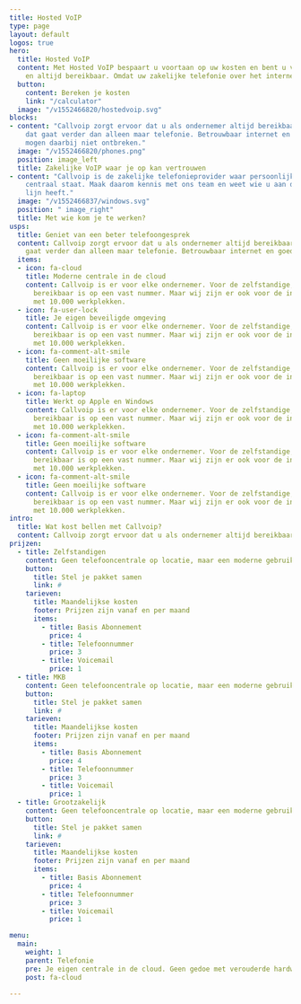 ```yaml
---
title: Hosted VoIP
type: page
layout: default
logos: true
hero:
  title: Hosted VoIP
  content: Met Hosted VoIP bespaart u voortaan op uw kosten en bent u voortaan overal
    en altijd bereikbaar. Omdat uw zakelijke telefonie over het internet gaat.
  button:
    content: Bereken je kosten
    link: "/calculator"
  image: "/v1552466820/hostedvoip.svg"
blocks:
- content: "Callvoip zorgt ervoor dat u als ondernemer altijd bereikbaar bent,
    dat gaat verder dan alleen maar telefonie. Betrouwbaar internet en goede apparatuur
    mogen daarbij niet ontbreken."
  image: "/v1552466820/phones.png"
  position: image_left
  title: Zakelijke VoIP waar je op kan vertrouwen
- content: "Callvoip is de zakelijke telefonieprovider waar persoonlijk contact
    centraal staat. Maak daarom kennis met ons team en weet wie u aan de
    lijn heeft."
  image: "/v1552466837/windows.svg"
  position: " image_right"
  title: Met wie kom je te werken?
usps:
  title: Geniet van een beter telefoongesprek
  content: Callvoip zorgt ervoor dat u als ondernemer altijd bereikbaar bent, dat
    gaat verder dan alleen maar telefonie. Betrouwbaar internet en goede apparatuur
  items:
  - icon: fa-cloud
    title: Moderne centrale in de cloud
    content: Callvoip is er voor elke ondernemer. Voor de zelfstandige, die graag
      bereikbaar is op een vast nummer. Maar wij zijn er ook voor de international
      met 10.000 werkplekken.
  - icon: fa-user-lock
    title: Je eigen beveiligde omgeving
    content: Callvoip is er voor elke ondernemer. Voor de zelfstandige, die graag
      bereikbaar is op een vast nummer. Maar wij zijn er ook voor de international
      met 10.000 werkplekken.
  - icon: fa-comment-alt-smile
    title: Geen moeilijke software
    content: Callvoip is er voor elke ondernemer. Voor de zelfstandige, die graag
      bereikbaar is op een vast nummer. Maar wij zijn er ook voor de international
      met 10.000 werkplekken.
  - icon: fa-laptop
    title: Werkt op Apple en Windows
    content: Callvoip is er voor elke ondernemer. Voor de zelfstandige, die graag
      bereikbaar is op een vast nummer. Maar wij zijn er ook voor de international
      met 10.000 werkplekken.
  - icon: fa-comment-alt-smile
    title: Geen moeilijke software
    content: Callvoip is er voor elke ondernemer. Voor de zelfstandige, die graag
      bereikbaar is op een vast nummer. Maar wij zijn er ook voor de international
      met 10.000 werkplekken.
  - icon: fa-comment-alt-smile
    title: Geen moeilijke software
    content: Callvoip is er voor elke ondernemer. Voor de zelfstandige, die graag
      bereikbaar is op een vast nummer. Maar wij zijn er ook voor de international
      met 10.000 werkplekken.
intro:
  title: Wat kost bellen met Callvoip?
  content: Callvoip zorgt ervoor dat u als ondernemer altijd bereikbaar bent, dat gaat verder dan alleen maar telefonie. Betrouwbaar internet en goede apparatuur mogen daarbij niet ontbreken.
prijzen:
  - title: Zelfstandigen
    content: Geen telefooncentrale op locatie, maar een moderne gebruiksvriendelijk.
    button:
      title: Stel je pakket samen
      link: #
    tarieven:
      title: Maandelijkse kosten
      footer: Prijzen zijn vanaf en per maand
      items:
        - title: Basis Abonnement
          price: 4
        - title: Telefoonnummer
          price: 3
        - title: Voicemail
          price: 1
  - title: MKB
    content: Geen telefooncentrale op locatie, maar een moderne gebruiksvriendelijk.
    button:
      title: Stel je pakket samen
      link: #
    tarieven:
      title: Maandelijkse kosten
      footer: Prijzen zijn vanaf en per maand
      items:
        - title: Basis Abonnement
          price: 4
        - title: Telefoonnummer
          price: 3
        - title: Voicemail
          price: 1
  - title: Grootzakelijk
    content: Geen telefooncentrale op locatie, maar een moderne gebruiksvriendelijk.
    button:
      title: Stel je pakket samen
      link: #
    tarieven:
      title: Maandelijkse kosten
      footer: Prijzen zijn vanaf en per maand
      items:
        - title: Basis Abonnement
          price: 4
        - title: Telefoonnummer
          price: 3
        - title: Voicemail
          price: 1

menu:
  main:
    weight: 1
    parent: Telefonie
    pre: Je eigen centrale in de cloud. Geen gedoe met verouderde hardware.
    post: fa-cloud

---
```

